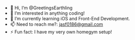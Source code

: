 - 👋 Hi, I’m @GreetingsEarthling
- 👀 I’m interested in anything coding!
- 🌱 I’m currently learning iOS and Front-End Development.
- 📫 Need to reach me?: jasf0186@gmail.com
- ⚡ Fun fact: I have my very own homegym setup!

<!---
GreetingsEarthling/GreetingsEarthling is a ✨ special ✨ repository because its `README.md` (this file) appears on your GitHub profile.
You can click the Preview link to take a look at your changes.
--->
